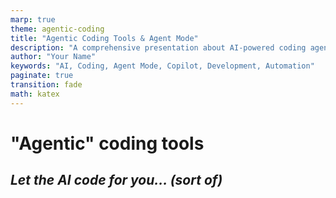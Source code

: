 ```yaml
---
marp: true
theme: agentic-coding
title: "Agentic Coding Tools & Agent Mode"
description: "A comprehensive presentation about AI-powered coding agents and how they transform development workflows"
author: "Your Name"
keywords: "AI, Coding, Agent Mode, Copilot, Development, Automation"
paginate: true
transition: fade
math: katex
---
```


<!-- _class: lead -->

# **"Agentic" coding tools**

## _Let the AI code for you... (sort of)_

